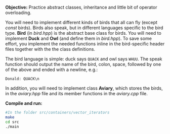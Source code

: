 **Objective:** Practice abstract classes, inheritance and little bit of
operator overloading.

You will need to implement different kinds of birds that all can fly
(except *const* birds). Birds also speak, but in different languages
specific to the bird type. **Bird** (in *bird.hpp*) is the abstract
base class for birds. You will need to implement **Duck** and **Owl** 
(and define them in *bird.hpp*). To save some
effort, you implement the needed functions inline in the bird-specific
header files together with the the class definitions.

The bird language is simple: duck says `QUACK` and owl says
`WHUU`. The speak function should output the name of the bird, colon,
space, followed by one of the above and ended with a newline, e.g.:

`Donald: QUACK\n`
 
In addition, you will need to implement class **Aviary**, which stores the birds, 
in the *aviary.hpp* file and its member functions in the *aviary.cpp* file.


**Compile and run:**
```bash
#In the folder src/containers/vector_iterators
make
cd src
./main
```